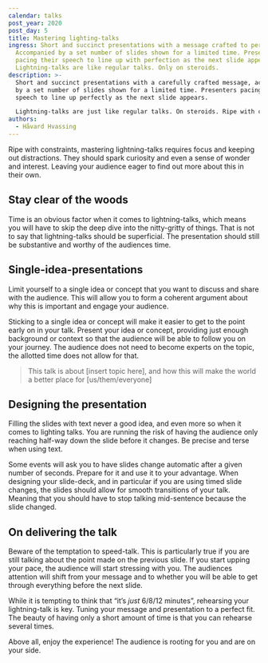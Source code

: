 ```yaml
---
calendar: talks
post_year: 2020
post_day: 5
title: Mastering lighting-talks
ingress: Short and succinct presentations with a message crafted to perfection.
  Accompanied by a set number of slides shown for a limited time. Presenters
  pacing their speech to line up with perfection as the next slide appears.
  Lightning-talks are like regular talks. Only on steroids.
description: >-
  Short and succinct presentations with a carefully crafted message, accompanied
  by a set number of slides shown for a limited time. Presenters pacing their
  speech to line up perfectly as the next slide appears. 

  Lightning-talks are just like regular talks. On steroids. Ripe with constraints.
authors:
  - Håvard Hvassing
---
```

Ripe with constraints, mastering lightning-talks requires focus and keeping out distractions. They should spark curiosity and even a sense of wonder and interest. Leaving your audience eager to find out more about this in their own. 

## Stay clear of the woods

Time is an obvious factor when it comes to lightning-talks, which means you will have to skip the deep dive into the nitty-gritty of things. That is not to say that lightning-talks should be superficial. The presentation should still be substantive and worthy of the audiences time.

## Single-idea-presentations

Limit yourself to a single idea or concept that you want to discuss and share with the audience. This will allow you to form a coherent argument about why this is important and engage your audience. 

Sticking to a single idea or concept will make it easier to get to the point early on in your talk. Present your idea or concept, providing just enough background or context so that the audience will be able to follow you on your journey. The audience does not need to become experts on the topic, the allotted time does not allow for that. 

> This talk is about \[insert topic here], and how this will make the world a better place for \[us/them/everyone]

## Designing the presentation

Filling the slides with text never a good idea, and even more so when it comes to lighting talks. You are running the risk of having the audience only reaching half-way down the slide before it changes. Be precise and terse when using text.

Some events will ask you to have slides change automatic after a given number of seconds. Prepare for it and use it to your advantage. When designing your slide-deck, and in particular if you are using timed slide changes, the slides should allow for smooth transitions of your talk. Meaning that you should have to stop talking mid-sentence because the slide changed. 

## On delivering the talk

Beware of the temptation to speed-talk. This is particularly true if you are still talking about the point made on the previous slide. If you start upping your pace, the audience will start stressing with you. The audiences attention will shift from your message and to whether you will be able to get through everything before the next slide.

While it is tempting to think that “it’s *just* 6/8/12 minutes”, rehearsing your lightning-talk is key. Tuning your message and presentation to a perfect fit. The beauty of having only a short amount of time is that you can rehearse several times. 

Above all, enjoy the experience! The audience is rooting for you and are on your side.
